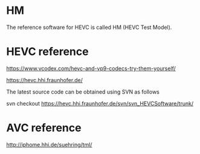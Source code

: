 # HM
The reference software for HEVC is called HM (HEVC Test Model). 

# HEVC reference 
https://www.vcodex.com/hevc-and-vp9-codecs-try-them-yourself/

https://hevc.hhi.fraunhofer.de/

The latest source code can be obtained using SVN as follows

svn checkout https://hevc.hhi.fraunhofer.de/svn/svn_HEVCSoftware/trunk/

# AVC reference
http://iphome.hhi.de/suehring/tml/
